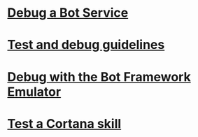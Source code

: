 # [Debug a Bot Service](../bot-service-debug-bot.md)
# [Test and debug guidelines](../v4sdk/bot-builder-testing-debugging.md)
# [Debug with the Bot Framework Emulator](../bot-service-debug-emulator.md)
# [Test a Cortana skill](../bot-service-debug-cortana-skill.md)